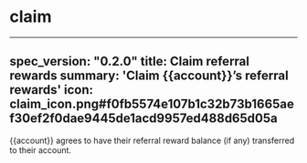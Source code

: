<h1 class="contract">claim</h1>

---
spec_version: "0.2.0"
title: Claim referral rewards
summary: 'Claim {{account}}’s referral rewards'
icon: claim_icon.png#f0fb5574e107b1c32b73b1665aef30ef2f0dae9445de1acd9957ed488d65d05a
---

{{account}} agrees to have their referral reward balance (if any) transferred to their account.
